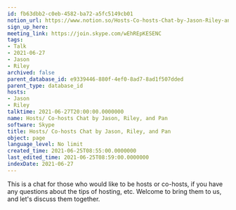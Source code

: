 ```yaml
---
id: fb63dbb2-c0eb-4582-ba72-a5fc5149cb01
notion_url: https://www.notion.so/Hosts-Co-hosts-Chat-by-Jason-Riley-and-Pan-fb63dbb2c0eb4582ba72a5fc5149cb01
sign_up_here: 
meeting_link: https://join.skype.com/wEhREpKESENC
tags:
- Talk
- 2021-06-27
- Jason
- Riley
archived: false
parent_database_id: e9339446-880f-4ef0-8ad7-8ad1f507dded
parent_type: database_id
hosts:
- Jason
- Riley
talktime: 2021-06-27T20:00:00.0000000
name: Hosts/ Co-hosts Chat by Jason, Riley, and Pan
software: Skype
title: Hosts/ Co-hosts Chat by Jason, Riley, and Pan
object: page
language_level: No limit
created_time: 2021-06-25T08:55:00.0000000
last_edited_time: 2021-06-25T08:59:00.0000000
indexDate: 2021-06-27
---
```


This is a chat for those who would like to be hosts or co-hosts, if you have any questions about the tips of hosting, etc. Welcome to bring them to us, and let's discuss them together.

